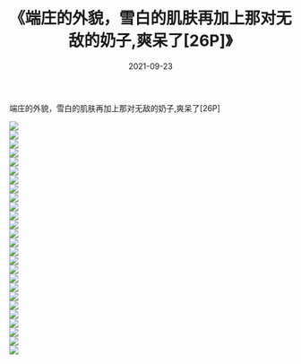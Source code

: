 ﻿---
layout: post
title:  《端庄的外貌，雪白的肌肤再加上那对无敌的奶子,爽呆了[26P]》
date:   2021-09-23
img: http://imgx.orgx.ga/漏D/2021/端庄的外貌，雪白的肌肤再加上那对无敌的奶子,爽呆了[26P]/000.jpg
categories: [美女, 清纯, 唯美]
---

端庄的外貌，雪白的肌肤再加上那对无敌的奶子,爽呆了[26P]

  ![](http://imgx.orgx.ga/漏D/2021/端庄的外貌，雪白的肌肤再加上那对无敌的奶子,爽呆了[26P]/001.jpg) <br> ![](http://imgx.orgx.ga/漏D/2021/端庄的外貌，雪白的肌肤再加上那对无敌的奶子,爽呆了[26P]/002.jpg) <br> ![](http://imgx.orgx.ga/漏D/2021/端庄的外貌，雪白的肌肤再加上那对无敌的奶子,爽呆了[26P]/003.jpg) <br> ![](http://imgx.orgx.ga/漏D/2021/端庄的外貌，雪白的肌肤再加上那对无敌的奶子,爽呆了[26P]/004.jpg) <br> ![](http://imgx.orgx.ga/漏D/2021/端庄的外貌，雪白的肌肤再加上那对无敌的奶子,爽呆了[26P]/005.jpg) <br> ![](http://imgx.orgx.ga/漏D/2021/端庄的外貌，雪白的肌肤再加上那对无敌的奶子,爽呆了[26P]/006.jpg) <br> ![](http://imgx.orgx.ga/漏D/2021/端庄的外貌，雪白的肌肤再加上那对无敌的奶子,爽呆了[26P]/007.jpg) <br> ![](http://imgx.orgx.ga/漏D/2021/端庄的外貌，雪白的肌肤再加上那对无敌的奶子,爽呆了[26P]/008.jpg) <br> ![](http://imgx.orgx.ga/漏D/2021/端庄的外貌，雪白的肌肤再加上那对无敌的奶子,爽呆了[26P]/009.jpg) <br> ![](http://imgx.orgx.ga/漏D/2021/端庄的外貌，雪白的肌肤再加上那对无敌的奶子,爽呆了[26P]/010.jpg) <br> ![](http://imgx.orgx.ga/漏D/2021/端庄的外貌，雪白的肌肤再加上那对无敌的奶子,爽呆了[26P]/011.jpg) <br> ![](http://imgx.orgx.ga/漏D/2021/端庄的外貌，雪白的肌肤再加上那对无敌的奶子,爽呆了[26P]/012.jpg) <br> ![](http://imgx.orgx.ga/漏D/2021/端庄的外貌，雪白的肌肤再加上那对无敌的奶子,爽呆了[26P]/013.jpg) <br> ![](http://imgx.orgx.ga/漏D/2021/端庄的外貌，雪白的肌肤再加上那对无敌的奶子,爽呆了[26P]/014.jpg) <br> ![](http://imgx.orgx.ga/漏D/2021/端庄的外貌，雪白的肌肤再加上那对无敌的奶子,爽呆了[26P]/015.jpg) <br> ![](http://imgx.orgx.ga/漏D/2021/端庄的外貌，雪白的肌肤再加上那对无敌的奶子,爽呆了[26P]/016.jpg) <br> ![](http://imgx.orgx.ga/漏D/2021/端庄的外貌，雪白的肌肤再加上那对无敌的奶子,爽呆了[26P]/017.jpg) <br> ![](http://imgx.orgx.ga/漏D/2021/端庄的外貌，雪白的肌肤再加上那对无敌的奶子,爽呆了[26P]/018.jpg) <br> ![](http://imgx.orgx.ga/漏D/2021/端庄的外貌，雪白的肌肤再加上那对无敌的奶子,爽呆了[26P]/019.jpg) <br> ![](http://imgx.orgx.ga/漏D/2021/端庄的外貌，雪白的肌肤再加上那对无敌的奶子,爽呆了[26P]/020.jpg) <br> ![](http://imgx.orgx.ga/漏D/2021/端庄的外貌，雪白的肌肤再加上那对无敌的奶子,爽呆了[26P]/021.jpg) <br> ![](http://imgx.orgx.ga/漏D/2021/端庄的外貌，雪白的肌肤再加上那对无敌的奶子,爽呆了[26P]/022.jpg) <br> ![](http://imgx.orgx.ga/漏D/2021/端庄的外貌，雪白的肌肤再加上那对无敌的奶子,爽呆了[26P]/023.jpg) <br> ![](http://imgx.orgx.ga/漏D/2021/端庄的外貌，雪白的肌肤再加上那对无敌的奶子,爽呆了[26P]/024.jpg) <br> ![](http://imgx.orgx.ga/漏D/2021/端庄的外貌，雪白的肌肤再加上那对无敌的奶子,爽呆了[26P]/025.jpg) <br> ![](http://imgx.orgx.ga/漏D/2021/端庄的外貌，雪白的肌肤再加上那对无敌的奶子,爽呆了[26P]/026.jpg) <br>